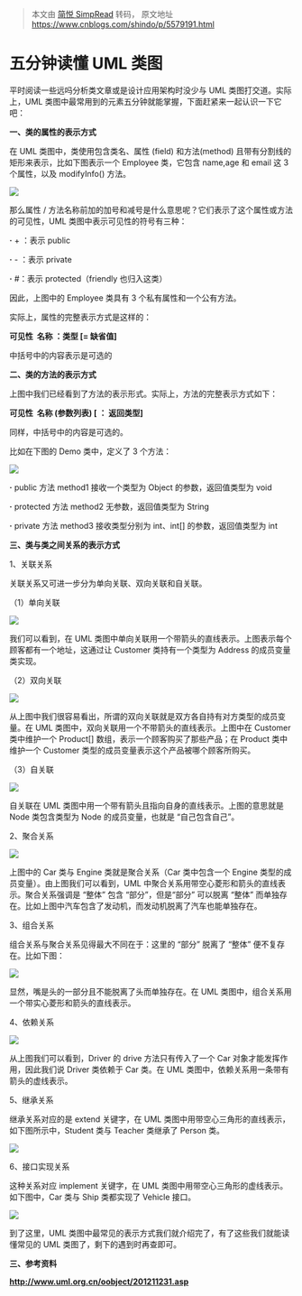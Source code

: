 > 本文由 [简悦 SimpRead](http://ksria.com/simpread/) 转码， 原文地址 https://www.cnblogs.com/shindo/p/5579191.html

# 五分钟读懂 UML 类图

平时阅读一些远吗分析类文章或是设计应用架构时没少与 UML 类图打交道。实际上，UML 类图中最常用到的元素五分钟就能掌握，下面赶紧来一起认识一下它吧：

**一、类的属性的表示方式**

在 UML 类图中，类使用包含类名、属性 (field) 和方法(method) 且带有分割线的矩形来表示，比如下图表示一个 Employee 类，它包含 name,age 和 email 这 3 个属性，以及 modifyInfo() 方法。

![](https://images2015.cnblogs.com/blog/617148/201606/617148-20160612221055090-339746853.jpg)

那么属性 / 方法名称前加的加号和减号是什么意思呢？它们表示了这个属性或方法的可见性，UML 类图中表示可见性的符号有三种：

**·** + ：表示 public

**·** - ：表示 private

**·** #：表示 protected（friendly 也归入这类）

因此，上图中的 Employee 类具有 3 个私有属性和一个公有方法。

实际上，属性的完整表示方式是这样的：

**可见性  名称 ：类型 [= 缺省值]**

中括号中的内容表示是可选的

**二、类的方法的表示方式**

上图中我们已经看到了方法的表示形式。实际上，方法的完整表示方式如下：

**可见性  名称 (参数列表) [ ： 返回类型]**

同样，中括号中的内容是可选的。

比如在下图的 Demo 类中，定义了 3 个方法：

![](https://images2015.cnblogs.com/blog/617148/201606/617148-20160612222105058-2140837213.jpg)

**·** public 方法 method1 接收一个类型为 Object 的参数，返回值类型为 void

**·** protected 方法 method2 无参数，返回值类型为 String

**·** private 方法 method3 接收类型分别为 int、int[] 的参数，返回值类型为 int

**三、类与类之间关系的表示方式**

1、关联关系

关联关系又可进一步分为单向关联、双向关联和自关联。

（1）单向关联

![](https://images2015.cnblogs.com/blog/617148/201606/617148-20160612224805636-1840590061.jpg)

我们可以看到，在 UML 类图中单向关联用一个带箭头的直线表示。上图表示每个顾客都有一个地址，这通过让 Customer 类持有一个类型为 Address 的成员变量类实现。

（2）双向关联

![](https://images2015.cnblogs.com/blog/617148/201606/617148-20160612225006840-13774319.jpg)

从上图中我们很容易看出，所谓的双向关联就是双方各自持有对方类型的成员变量。在 UML 类图中，双向关联用一个不带箭头的直线表示。上图中在 Customer 类中维护一个 Product[] 数组，表示一个顾客购买了那些产品；在 Product 类中维护一个 Customer 类型的成员变量表示这个产品被哪个顾客所购买。

（3）自关联

![](https://images2015.cnblogs.com/blog/617148/201606/617148-20160612225239636-76459111.jpg)

自关联在 UML 类图中用一个带有箭头且指向自身的直线表示。上图的意思就是 Node 类包含类型为 Node 的成员变量，也就是 “自己包含自己”。

2、聚合关系

![](https://images2015.cnblogs.com/blog/617148/201606/617148-20160612225421496-664373564.jpg)

上图中的 Car 类与 Engine 类就是聚合关系（Car 类中包含一个 Engine 类型的成员变量）。由上图我们可以看到，UML 中聚合关系用带空心菱形和箭头的直线表示。聚合关系强调是 “整体” 包含 “部分”，但是“部分” 可以脱离 “整体” 而单独存在。比如上图中汽车包含了发动机，而发动机脱离了汽车也能单独存在。

3、组合关系

组合关系与聚合关系见得最大不同在于：这里的 “部分” 脱离了 “整体” 便不复存在。比如下图：

![](https://images2015.cnblogs.com/blog/617148/201606/617148-20160612232819824-829657559.jpg)

显然，嘴是头的一部分且不能脱离了头而单独存在。在 UML 类图中，组合关系用一个带实心菱形和箭头的直线表示。

4、依赖关系

![](https://images2015.cnblogs.com/blog/617148/201606/617148-20160612232951746-9292157.jpg)

从上图我们可以看到，Driver 的 drive 方法只有传入了一个 Car 对象才能发挥作用，因此我们说 Driver 类依赖于 Car 类。在 UML 类图中，依赖关系用一条带有箭头的虚线表示。

5、继承关系

继承关系对应的是 extend 关键字，在 UML 类图中用带空心三角形的直线表示，如下图所示中，Student 类与 Teacher 类继承了 Person 类。

![](https://images2015.cnblogs.com/blog/617148/201606/617148-20160612233246199-1404301867.jpg)

6、接口实现关系

这种关系对应 implement 关键字，在 UML 类图中用带空心三角形的虚线表示。如下图中，Car 类与 Ship 类都实现了 Vehicle 接口。

![](https://images2015.cnblogs.com/blog/617148/201606/617148-20160612233430777-736506858.jpg)

到了这里，UML 类图中最常见的表示方式我们就介绍完了，有了这些我们就能读懂常见的 UML 类图了，剩下的遇到时再查即可。

**三、参考资料**

**http://www.uml.org.cn/oobject/201211231.asp**